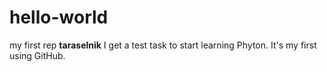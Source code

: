 # hello-world
my first rep
**taraselnik**
I get a test task to start learning Phyton. 
It's my first using GitHub.
